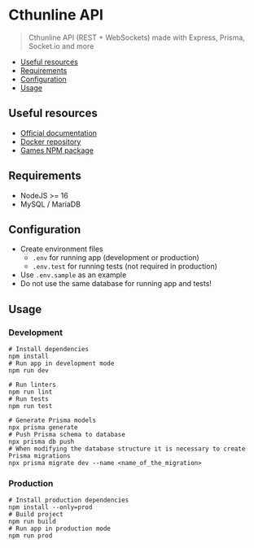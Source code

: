 # Cthunline API

> Cthunline API (REST + WebSockets) made with Express, Prisma, Socket.io and more

- [Useful resources](#useful-resources)
- [Requirements](#requirements)
- [Configuration](#configuration)
- [Usage](#usage)

## Useful resources

- [Official documentation](https://doc.cthunline.org/)
- [Docker repository](https://hub.docker.com/r/cthunline/cthunline)
- [Games NPM package](https://www.npmjs.com/package/@cthunline/games)

## Requirements

- NodeJS >= 16
- MySQL / MariaDB

## Configuration

- Create environment files
  - `.env` for running app (development or production)
  - `.env.test` for running tests (not required in production)
- Use `.env.sample` as an example
- Do not use the same database for running app and tests!

## Usage

### Development

```shell
# Install dependencies
npm install
# Run app in development mode
npm run dev

# Run linters
npm run lint
# Run tests
npm run test

# Generate Prisma models
npx prisma generate
# Push Prisma schema to database
npx prisma db push
# When modifying the database structure it is necessary to create Prisma migrations
npx prisma migrate dev --name <name_of_the_migration>
```

### Production

```shell
# Install production dependencies
npm install --only=prod
# Build project
npm run build
# Run app in production mode
npm run prod
```
